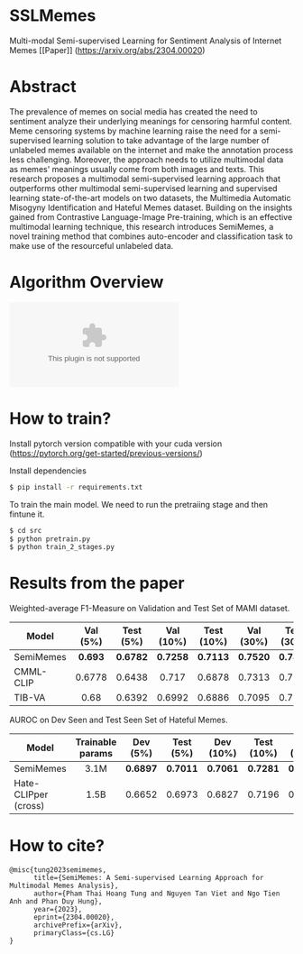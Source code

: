 # SSLMemes
Multi-modal Semi-supervised Learning for Sentiment Analysis of Internet Memes
[[Paper]] (https://arxiv.org/abs/2304.00020)

# Abstract

The prevalence of memes on social media has created the need to sentiment analyze their underlying meanings for censoring harmful content. Meme censoring systems by machine learning raise the need for a semi-supervised learning solution to take advantage of the large number of unlabeled memes available on the internet and make the annotation process less challenging. Moreover, the approach needs to utilize multimodal data as memes' meanings usually come from both images and texts. This research proposes a multimodal semi-supervised learning approach that outperforms other multimodal semi-supervised learning and supervised learning state-of-the-art models on two datasets, the Multimedia Automatic Misogyny Identification and Hateful Memes dataset. Building on the insights gained from Contrastive Language-Image Pre-training, which is an effective multimodal learning technique, this research introduces SemiMemes, a novel training method that combines auto-encoder and classification task to make use of the resourceful unlabeled data.

# Algorithm Overview 

![SemiMemes](overallAchitecture.eps)

# How to train?

Install pytorch version compatible with your cuda version (https://pytorch.org/get-started/previous-versions/)

Install dependencies 

```bash
$ pip install -r requirements.txt 
```

To train the main model. We need to run the pretraiing stage and then fintune it.

```bash
$ cd src
$ python pretrain.py
$ python train_2_stages.py
```

# Results from the paper

Weighted-average F1-Measure on Validation and Test Set of MAMI dataset.

Model                  | Val (5%) | Test (5%) | Val (10%) | Test (10%) | Val (30%) | Test (30%)
----------------------- | :------: |  :------: | :------: | :------: | :------: | :------: |
SemiMemes               | **0.693** | **0.6782** | **0.7258** | **0.7113** | **0.7520** | **0.7413**
CMML-CLIP               | 0.6778 |0.6438 | 0.717 | 0.6878 | 0.7313 | 0.7242
TIB-VA                  | 0.68 |0.6392 | 0.6992 | 0.6886 | 0.7095 | 0.7104


AUROC on Dev Seen and Test Seen Set of Hateful Memes.

Model                  | Trainable params | Dev (5%) | Test (5%) | Dev (10%) | Test (10%) | Dev (30%) | Test (30%)
----------------------- | :------: | :------: |  :------: | :------: | :------: | :------: | :------: |
SemiMemes               | 3.1M | **0.6897** | **0.7011** | **0.7061** | **0.7281** | **0.7399** | **0.7765**
Hate-CLIPper (cross)    | 1.5B | 0.6652 | 0.6973 | 0.6827 | 0.7196 | 0.7030 | 0.7731

# How to cite?

```
@misc{tung2023semimemes,
      title={SemiMemes: A Semi-supervised Learning Approach for Multimodal Memes Analysis}, 
      author={Pham Thai Hoang Tung and Nguyen Tan Viet and Ngo Tien Anh and Phan Duy Hung},
      year={2023},
      eprint={2304.00020},
      archivePrefix={arXiv},
      primaryClass={cs.LG}
}
```